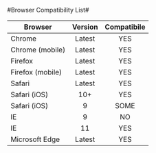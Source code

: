 #Browser Compatibility List#
<br>

Browser | Version | Compatibile
--- | :---: | :---:
Chrome | Latest |	YES |
Chrome (mobile)	| Latest		|	YES
Firefox			| Latest		|	YES
Firefox (mobile)	| Latest		|	YES
Safari			| Latest		|	YES
Safari (iOS)    |10+    | YES
Safari (iOS)		|9			|	SOME
IE 				| 9			| NO
IE 				| 11 		| 	YES	
Microsoft Edge	| Latest		|	YES
